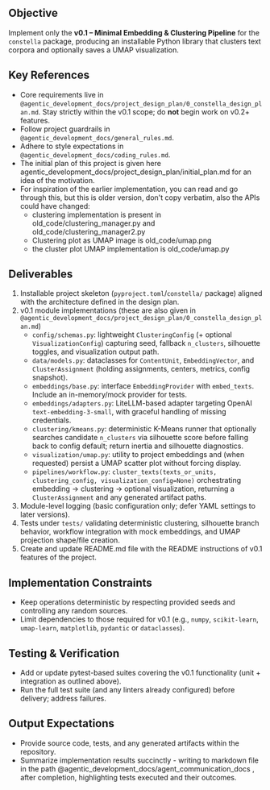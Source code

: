 ## Objective
Implement only the **v0.1 – Minimal Embedding & Clustering Pipeline**  for the `constella` package, producing an installable Python library that clusters text corpora and optionally saves a UMAP visualization.

## Key References
- Core requirements live in `@agentic_development_docs/project_design_plan/0_constella_design_plan.md`. Stay strictly within the v0.1 scope; do **not** begin work on v0.2+ features.
- Follow project guardrails in `@agentic_development_docs/general_rules.md`.
- Adhere to style expectations in `@agentic_development_docs/coding_rules.md`.
- The initial plan of this project is given here agentic_development_docs/project_design_plan/initial_plan.md for an idea of the motivation.
- For inspiration of the earlier implementation, you can read and go through this, but this is older version, don't copy verbatim, also the APIs could have changed:
    - clustering implementation is present in old_code/clustering_manager.py and old_code/clustering_manager2.py
    - Clustering plot as UMAP image is old_code/umap.png
    - the cluster plot UMAP implementation is old_code/umap.py


## Deliverables
1. Installable project skeleton (`pyproject.toml`/`constella/` package) aligned with the architecture defined in the design plan.
2. v0.1 module implementations (these are also given in `@agentic_development_docs/project_design_plan/0_constella_design_plan.md`)
   - `config/schemas.py`: lightweight `ClusteringConfig` (+ optional `VisualizationConfig`) capturing seed, fallback `n_clusters`, silhouette toggles, and visualization output path.
   - `data/models.py`: dataclasses for `ContentUnit`, `EmbeddingVector`, and `ClusterAssignment` (holding assignments, centers, metrics, config snapshot).
   - `embeddings/base.py`: interface `EmbeddingProvider` with `embed_texts`. Include an in-memory/mock provider for tests.
   - `embeddings/adapters.py`: LiteLLM-based adapter targeting OpenAI `text-embedding-3-small`, with graceful handling of missing credentials.
   - `clustering/kmeans.py`: deterministic K-Means runner that optionally searches candidate `n_clusters` via silhouette score before falling back to config default; return inertia and silhouette diagnostics.
   - `visualization/umap.py`: utility to project embeddings and (when requested) persist a UMAP scatter plot without forcing display.
   - `pipelines/workflow.py`: `cluster_texts(texts_or_units, clustering_config, visualization_config=None)` orchestrating embedding → clustering → optional visualization, returning a `ClusterAssignment` and any generated artifact paths.
3. Module-level logging (basic configuration only; defer YAML settings to later versions).
4. Tests under `tests/` validating deterministic clustering, silhouette branch behavior, workflow integration with mock embeddings, and UMAP projection shape/file creation.
5. Create and update README.md file with the README instructions of v0.1 features of the project.

## Implementation Constraints
- Keep operations deterministic by respecting provided seeds and controlling any random sources.
- Limit dependencies to those required for v0.1 (e.g., `numpy`, `scikit-learn`, `umap-learn`, `matplotlib`, `pydantic` or `dataclasses`).

## Testing & Verification
- Add or update pytest-based suites covering the v0.1 functionality (unit + integration as outlined above).
- Run the full test suite (and any linters already configured) before delivery; address failures.

## Output Expectations
- Provide source code, tests, and any generated artifacts within the repository.
- Summarize implementation results succinctly - writing to markdown file in the path @agentic_development_docs/agent_communication_docs , after completion, highlighting tests executed and their outcomes.
